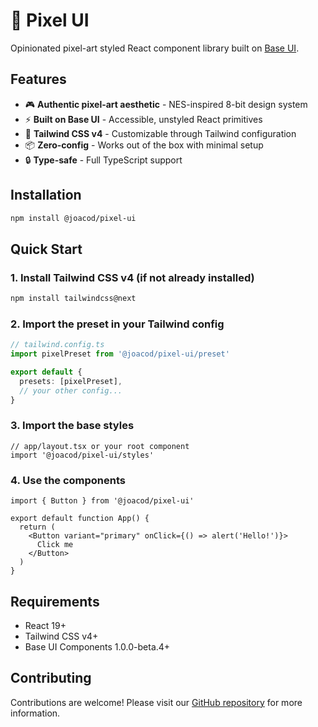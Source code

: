 # 👾 Pixel UI

Opinionated pixel-art styled React component library built on [Base UI](https://base-ui.com).

## Features

- 🎮 **Authentic pixel-art aesthetic** - NES-inspired 8-bit design system
- ⚡ **Built on Base UI** - Accessible, unstyled React primitives
- 🎨 **Tailwind CSS v4** - Customizable through Tailwind configuration
- 📦 **Zero-config** - Works out of the box with minimal setup
- 🔒 **Type-safe** - Full TypeScript support

## Installation

```bash
npm install @joacod/pixel-ui
```

## Quick Start

### 1. Install Tailwind CSS v4 (if not already installed)

```bash
npm install tailwindcss@next
```

### 2. Import the preset in your Tailwind config

```ts
// tailwind.config.ts
import pixelPreset from '@joacod/pixel-ui/preset'

export default {
  presets: [pixelPreset],
  // your other config...
}
```

### 3. Import the base styles

```tsx
// app/layout.tsx or your root component
import '@joacod/pixel-ui/styles'
```

### 4. Use the components

```tsx
import { Button } from '@joacod/pixel-ui'

export default function App() {
  return (
    <Button variant="primary" onClick={() => alert('Hello!')}>
      Click me
    </Button>
  )
}
```

## Requirements

- React 19+
- Tailwind CSS v4+
- Base UI Components 1.0.0-beta.4+

## Contributing

Contributions are welcome! Please visit our [GitHub repository](https://github.com/joacod/pixel-ui) for more information.
